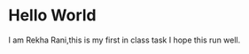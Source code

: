 <!DOCTYPE html>
<html lang="en">
<head>
    <meta charset="UTF-8">
    <meta name="viewport" content="width=device-width, initial-scale=1.0">
    <title>My First Hello World Web Page</title>
</head>
<body>
    <h1> Hello World</h1>
    <p> I am Rekha Rani,this is my first in class task I hope this run well.</p>
</body>
</html>
